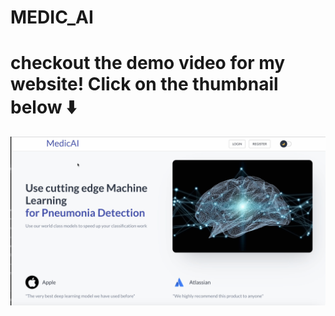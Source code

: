 # MEDIC_AI

# checkout the demo video for my website! Click on the thumbnail below ⬇️

<a href="link-to-your-video">
  <img src="Thumbnail.png" width="600">
</a>

